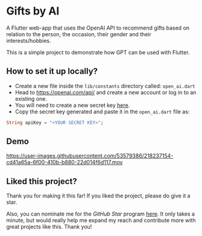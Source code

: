 # Gifts by AI
A Flutter web-app that uses the OpenAI API to recommend gifts based on relation to the person, the occasion, their gender and their interests/hobbies.

This is a simple project to demonstrate how GPT can be used with Flutter.

## How to set it up locally?
- Create a new file inside the `lib/constants` directory called: `open_ai.dart`
- Head to https://openai.com/api/ and create a new account or log in to an existing one.
- You will need to create a new secret key [here](https://platform.openai.com/account/api-keys).
- Copy the secret key generated and paste it in the `open_ai.dart` file as:
```dart
String apiKey = "<YOUR SECRET KEY>";
```

## Demo


https://user-images.githubusercontent.com/53579386/218237154-cd41a65a-6f00-410b-b880-22d014f6d117.mov




## Liked this project?

Thank you for making it this far! If you liked the project, please do give it a star.

Also, you can nominate me for the  _GitHub Star_  program  [here](https://stars.github.com/nominate/). It only takes a minute, but would really help me expand my reach and contribute more with great projects like this. Thank you!

